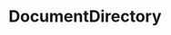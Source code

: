 # DocumentDirectory   

<script src="https://unpkg.com/@stoplight/elements/web-components.min.js"></script>
<link rel="stylesheet" href="https://unpkg.com/@stoplight/elements/styles.min.css">

<elements-api
  apiDescriptionUrl="DocumentDirectory.yaml"
  layout="sidebar"
  router="hash"
  hideTryIt="false"
  hideSchemas="false"
  hideInternal="false"
/>